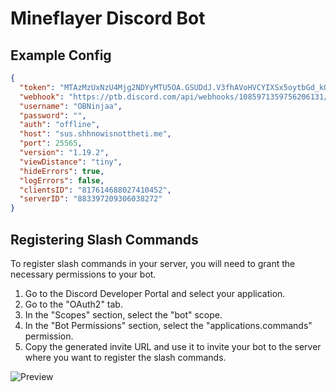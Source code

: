 # Mineflayer Discord Bot

## Example Config

```json
{
  "token": "MTAzMzUxNzU4Mjg2NDYyMTU5OA.GSUDdJ.V3fhAVoHVCYIXSx5oytbGd_kOkQiQL7xwvZ4hM",
  "webhook": "https://ptb.discord.com/api/webhooks/1085971359756206131/XygnwBaT5LX2J_5qvxkN0ZnbwQKCNCqV11JIwxoCaaTmLF2jxhEjN_Fg4O55rt64mxNB",
  "username": "OBNinjaa",
  "password": "",
  "auth": "offline",
  "host": "sus.shhnowisnottheti.me",
  "port": 25565,
  "version": "1.19.2",
  "viewDistance": "tiny",
  "hideErrors": true,
  "logErrors": false,
  "clientsID": "817614688027410452",
  "serverID": "883397209306038272"
}
```

## Registering Slash Commands

To register slash commands in your server, you will need to grant the necessary permissions to your bot.

1. Go to the Discord Developer Portal and select your application.
2. Go to the "OAuth2" tab.
3. In the "Scopes" section, select the "bot" scope.
4. In the "Bot Permissions" section, select the "applications.commands" permission.
5. Copy the generated invite URL and use it to invite your bot to the server where you want to register the slash commands.

![Preview](https://imgur.com/Jg5oTky.png)
